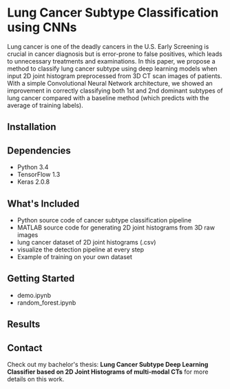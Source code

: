 # Lung Cancer Subtype Classification using CNNs
Lung cancer is one of the deadly cancers in the U.S. Early Screening is crucial in cancer diagnosis but is error-prone to
false positives, which leads to unnecessary treatments and examinations. In this paper, we propose a method to classify lung cancer
subtype using deep learning models when input 2D joint histogram preprocessed from 3D CT scan images of patients.
With a simple Convolutional Neural Network architecture, we showed an improvement in correctly classifying both 1st
and 2nd dominant subtypes of lung cancer compared with a baseline method (which predicts with the average of training
labels).

## Installation

## Dependencies
- Python 3.4
- TensorFlow 1.3
- Keras 2.0.8

## What's Included
- Python source code of cancer subtype classification pipeline
- MATLAB source code for generating 2D joint histograms from 3D raw images
- lung cancer dataset of 2D joint histograms (.csv)
- visualize the detection pipeline at every step
- Example of training on your own dataset

## Getting Started
- demo.ipynb
- random_forest.ipynb

## Results

## Contact
Check out my bachelor's thesis: <b>Lung Cancer Subtype Deep Learning Classifier based on 2D Joint Histograms of multi-modal CTs</b>
for more details on this work.

